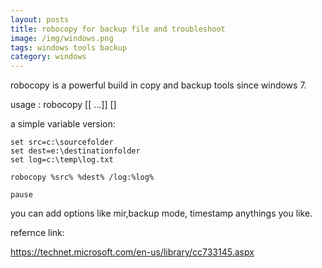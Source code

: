 ```yaml
---
layout: posts
title: robocopy for backup file and troubleshoot
image: /img/windows.png
tags: windows tools backup
category: windows
---
```


robocopy is a powerful build in copy and backup tools since windows 7.

usage : robocopy <Source> <Destination> [<File>[ ...]] [<Options>]

a simple variable version:

```
set src=c:\sourcefolder
set dest=e:\destinationfolder
set log=c:\temp\log.txt

robocopy %src% %dest% /log:%log%

pause
```

you can add options like mir,backup mode, timestamp anythings you like.

refernce link:

https://technet.microsoft.com/en-us/library/cc733145.aspx
